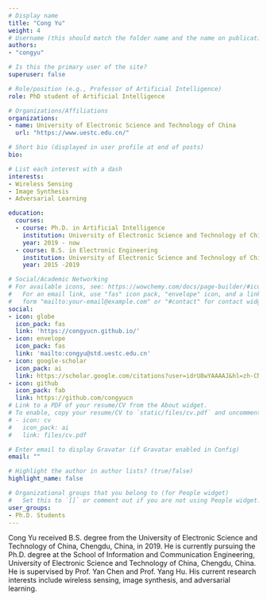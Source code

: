 ```yaml
---
# Display name
title: "Cong Yu"
weight: 4
# Username (this should match the folder name and the name on publications)
authors:
- "congyu"

# Is this the primary user of the site?
superuser: false

# Role/position (e.g., Professor of Artificial Intelligence)
role: PhD student of Artificial Intelligence

# Organizations/Affiliations
organizations:
- name: University of Electronic Science and Technology of China
  url: "https://www.uestc.edu.cn/"

# Short bio (displayed in user profile at end of posts)
bio:

# List each interest with a dash
interests:
- Wireless Sensing
- Image Synthesis
- Adversarial Learning

education:
  courses:
  - course: Ph.D. in Artificial Intelligence
    institution: University of Electronic Science and Technology of China
    year: 2019 - now
  - course: B.S. in Electronic Engineering
    institution: University of Electronic Science and Technology of China
    year: 2015 -2019

# Social/Academic Networking
# For available icons, see: https://wowchemy.com/docs/page-builder/#icons
#   For an email link, use "fas" icon pack, "envelope" icon, and a link in the
#   form "mailto:your-email@example.com" or "#contact" for contact widget.
social:
- icon: globe
  icon_pack: fas
  link: 'https://congyucn.github.io/'
- icon: envelope
  icon_pack: fas
  link: 'mailto:congyu@std.uestc.edu.cn'
- icon: google-scholar
  icon_pack: ai
  link: https://scholar.google.com/citations?user=idrU8wYAAAAJ&hl=zh-CN
- icon: github
  icon_pack: fab
  link: https://github.com/congyucn
# Link to a PDF of your resume/CV from the About widget.
# To enable, copy your resume/CV to `static/files/cv.pdf` and uncomment the lines below.
# - icon: cv
#   icon_pack: ai
#   link: files/cv.pdf

# Enter email to display Gravatar (if Gravatar enabled in Config)
email: ""

# Highlight the author in author lists? (true/false)
highlight_name: false

# Organizational groups that you belong to (for People widget)
#   Set this to `[]` or comment out if you are not using People widget.
user_groups:
- Ph.D. Students
---
```


Cong Yu received B.S. degree from the University of Electronic Science and Technology of China, Chengdu, China, in 2019. He is currently pursuing the Ph.D. degree at the School of Information and Communication Engineering, University of Electronic Science and Technology of China, Chengdu, China. He is supervised by Prof. Yan Chen and Prof. Yang Hu. His current research interests include wireless sensing, image synthesis, and adversarial learning.